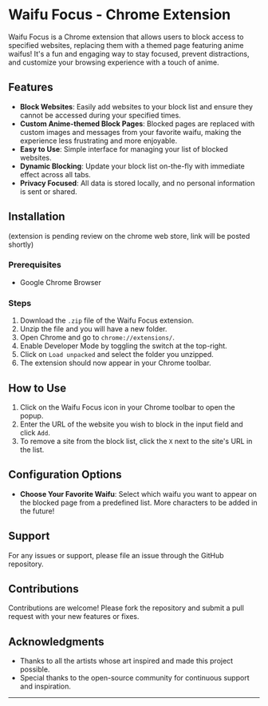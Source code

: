 # Waifu Focus - Chrome Extension

Waifu Focus is a Chrome extension that allows users to block access to specified websites, replacing them with a themed page featuring anime waifus! It's a fun and engaging way to stay focused, prevent distractions, and customize your browsing experience with a touch of anime.

## Features

- **Block Websites**: Easily add websites to your block list and ensure they cannot be accessed during your specified times.
- **Custom Anime-themed Block Pages**: Blocked pages are replaced with custom images and messages from your favorite waifu, making the experience less frustrating and more enjoyable.
- **Easy to Use**: Simple interface for managing your list of blocked websites.
- **Dynamic Blocking**: Update your block list on-the-fly with immediate effect across all tabs.
- **Privacy Focused**: All data is stored locally, and no personal information is sent or shared.

## Installation 
(extension is pending review on the chrome web store, link will be posted shortly)
### Prerequisites

- Google Chrome Browser

### Steps

1. Download the `.zip` file of the Waifu Focus extension.
2. Unzip the file and you will have a new folder.
3. Open Chrome and go to `chrome://extensions/`.
4. Enable Developer Mode by toggling the switch at the top-right.
5. Click on `Load unpacked` and select the folder you unzipped.
6. The extension should now appear in your Chrome toolbar.

## How to Use

1. Click on the Waifu Focus icon in your Chrome toolbar to open the popup.
2. Enter the URL of the website you wish to block in the input field and click `Add`.
3. To remove a site from the block list, click the `X` next to the site's URL in the list.

## Configuration Options

- **Choose Your Favorite Waifu**: Select which waifu you want to appear on the blocked page from a predefined list. More characters to be added in the future!

## Support

For any issues or support, please file an issue through the GitHub repository.

## Contributions

Contributions are welcome! Please fork the repository and submit a pull request with your new features or fixes.

## Acknowledgments

- Thanks to all the artists whose art inspired and made this project possible.
- Special thanks to the open-source community for continuous support and inspiration.

---
